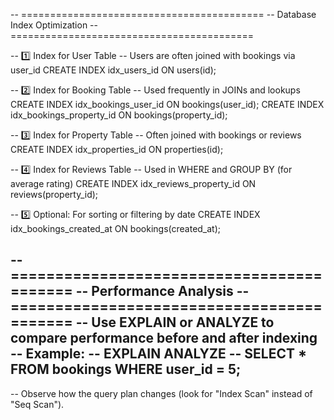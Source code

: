-- ==========================================
-- Database Index Optimization
-- ==========================================

-- 1️⃣ Index for User Table
-- Users are often joined with bookings via user_id
CREATE INDEX idx_users_id ON users(id);

-- 2️⃣ Index for Booking Table
-- Used frequently in JOINs and lookups
CREATE INDEX idx_bookings_user_id ON bookings(user_id);
CREATE INDEX idx_bookings_property_id ON bookings(property_id);

-- 3️⃣ Index for Property Table
-- Often joined with bookings or reviews
CREATE INDEX idx_properties_id ON properties(id);

-- 4️⃣ Index for Reviews Table
-- Used in WHERE and GROUP BY (for average rating)
CREATE INDEX idx_reviews_property_id ON reviews(property_id);

-- 5️⃣ Optional: For sorting or filtering by date
CREATE INDEX idx_bookings_created_at ON bookings(created_at);

-- ==========================================
-- Performance Analysis
-- ==========================================
-- Use EXPLAIN or ANALYZE to compare performance before and after indexing
-- Example:
-- EXPLAIN ANALYZE
-- SELECT * FROM bookings WHERE user_id = 5;
--
-- Observe how the query plan changes (look for "Index Scan" instead of "Seq Scan").

